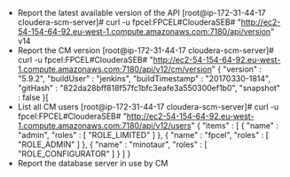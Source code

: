 - Report the latest available version of the API
[root@ip-172-31-44-17 cloudera-scm-server]# curl -u fpcel:FPCEL#ClouderaSEB# "http://ec2-54-154-64-92.eu-west-1.compute.amazonaws.com:7180/api/version"
v14
- Report the CM version
[root@ip-172-31-44-17 cloudera-scm-server]# curl -u fpcel:FPCEL#ClouderaSEB# "http://ec2-54-154-64-92.eu-west-1.compute.amazonaws.com:7180/api/v12/cm/version"
{
  "version" : "5.9.2",
  "buildUser" : "jenkins",
  "buildTimestamp" : "20170330-1814",
  "gitHash" : "822da28bff818f57fc1bfc3eafe3a550300ef1b0",
  "snapshot" : false
}[
- List all CM users
[root@ip-172-31-44-17 cloudera-scm-server]# curl -u fpcel:FPCEL#ClouderaSEB# "http://ec2-54-154-64-92.eu-west-1.compute.amazonaws.com:7180/api/v12/users"
{
  "items" : [ {
    "name" : "admin",
    "roles" : [ "ROLE_LIMITED" ]
  }, {
    "name" : "fpcel",
    "roles" : [ "ROLE_ADMIN" ]
  }, {
    "name" : "minotaur",
    "roles" : [ "ROLE_CONFIGURATOR" ]
  } ]
}
- Report the database server in use by CM
